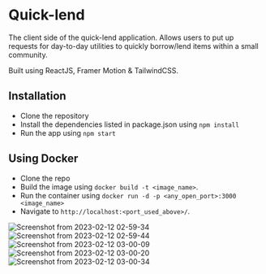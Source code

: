 # Quick-lend

The client side of the quick-lend application. Allows users to put up requests for day-to-day utilities to quickly borrow/lend items within a small community.

Built using ReactJS, Framer Motion & TailwindCSS.

## Installation

- Clone the repository
- Install the dependencies listed in package.json using `npm install`
- Run the app using `npm start`

## Using Docker

- Clone the repo
- Build the image using `docker build -t <image_name>`.
- Run the container using `docker run -d -p <any_open_port>:3000 <image_name>`
- Navigate to `http://localhost:<port_used_above>/`.

![Screenshot from 2023-02-12 02-59-34](https://user-images.githubusercontent.com/78612244/218281966-5bf24c08-cf25-498a-8ad6-f3555950be1a.png)
![Screenshot from 2023-02-12 02-59-44](https://user-images.githubusercontent.com/78612244/218281970-69c5eeac-5e6e-46b3-86bd-76d4e21c9bf2.png)
![Screenshot from 2023-02-12 03-00-09](https://user-images.githubusercontent.com/78612244/218281977-42869954-46c5-4dbb-a9b4-071b6b8613bc.png)
![Screenshot from 2023-02-12 03-00-20](https://user-images.githubusercontent.com/78612244/218281979-aab3c65d-1db1-453f-a28e-367fcdd258c3.png)
![Screenshot from 2023-02-12 03-00-34](https://user-images.githubusercontent.com/78612244/218281981-3a6d4339-4909-4aa4-8f94-f2d1c192c137.png)
